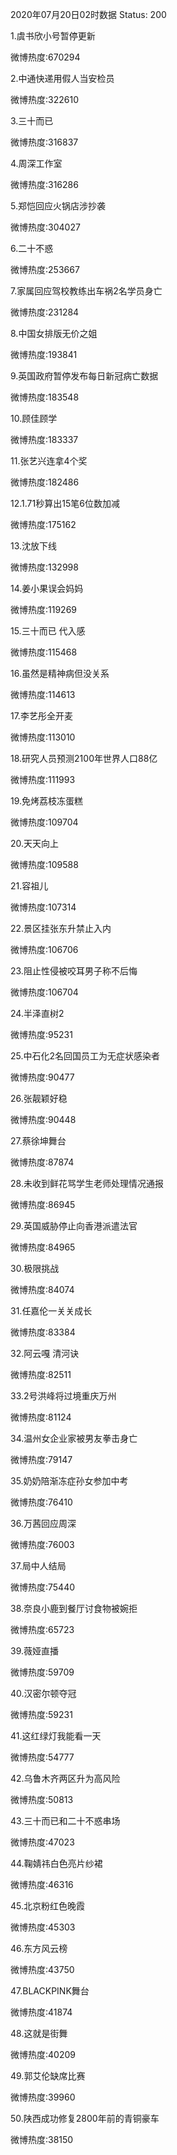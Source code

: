 2020年07月20日02时数据
Status: 200

1.虞书欣小号暂停更新

微博热度:670294

2.中通快递用假人当安检员

微博热度:322610

3.三十而已

微博热度:316837

4.周深工作室

微博热度:316286

5.郑恺回应火锅店涉抄袭

微博热度:304027

6.二十不惑

微博热度:253667

7.家属回应驾校教练出车祸2名学员身亡

微博热度:231284

8.中国女排版无价之姐

微博热度:193841

9.英国政府暂停发布每日新冠病亡数据

微博热度:183548

10.顾佳顾学

微博热度:183337

11.张艺兴连拿4个奖

微博热度:182486

12.1.71秒算出15笔6位数加减

微博热度:175162

13.沈放下线

微博热度:132998

14.姜小果误会妈妈

微博热度:119269

15.三十而已 代入感

微博热度:115468

16.虽然是精神病但没关系

微博热度:114613

17.李艺彤全开麦

微博热度:113010

18.研究人员预测2100年世界人口88亿

微博热度:111993

19.免烤荔枝冻蛋糕

微博热度:109704

20.天天向上

微博热度:109588

21.容祖儿

微博热度:107314

22.景区挂张东升禁止入内

微博热度:106706

23.阻止性侵被咬耳男子称不后悔

微博热度:106704

24.半泽直树2

微博热度:95231

25.中石化2名回国员工为无症状感染者

微博热度:90477

26.张靓颖好稳

微博热度:90448

27.蔡徐坤舞台

微博热度:87874

28.未收到鲜花骂学生老师处理情况通报

微博热度:86945

29.英国威胁停止向香港派遣法官

微博热度:84965

30.极限挑战

微博热度:84074

31.任嘉伦一关关成长

微博热度:83384

32.阿云嘎 清河诀

微博热度:82511

33.2号洪峰将过境重庆万州

微博热度:81124

34.温州女企业家被男友拳击身亡

微博热度:79147

35.奶奶陪渐冻症孙女参加中考

微博热度:76410

36.万茜回应周深

微博热度:76003

37.局中人结局

微博热度:75440

38.奈良小鹿到餐厅讨食物被婉拒

微博热度:65723

39.薇娅直播

微博热度:59709

40.汉密尔顿夺冠

微博热度:59231

41.这红绿灯我能看一天

微博热度:54777

42.乌鲁木齐两区升为高风险

微博热度:50813

43.三十而已和二十不惑串场

微博热度:47023

44.鞠婧祎白色亮片纱裙

微博热度:46316

45.北京粉红色晚霞

微博热度:45303

46.东方风云榜

微博热度:43750

47.BLACKPINK舞台

微博热度:41874

48.这就是街舞

微博热度:40209

49.郭艾伦缺席比赛

微博热度:39960

50.陕西成功修复2800年前的青铜豪车

微博热度:38150

